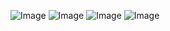 


![Image](https://github.com/user-attachments/assets/0a1ee080-4b5a-4a9b-8d7f-3984108b80db)
![Image](https://github.com/user-attachments/assets/c6296ffa-e29e-4026-a465-072328f5ce37)
![Image](https://github.com/user-attachments/assets/caf3e356-0b6f-43f1-81e2-2aefcd2ff30d)
![Image](https://github.com/user-attachments/assets/d055a2a1-5ab7-4419-a153-17fa48e596ca)
